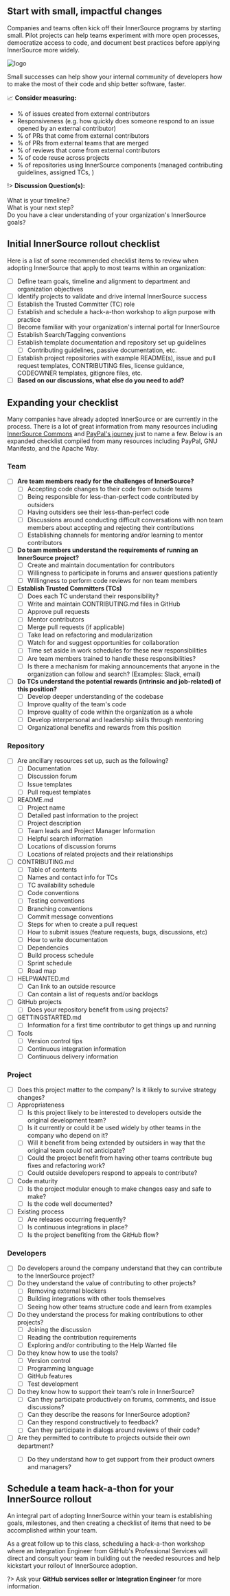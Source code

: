 ## Start with small, impactful changes

Companies and teams often kick off their InnerSource programs by starting small. Pilot projects can help teams experiment with more open processes, democratize access to code, and document best practices before applying InnerSource more widely.

![logo](../images/Fintechtocat.png ':no-zoom')

Small successes can help show your internal community of developers how to make the most of their code and ship better software, faster.

:chart_with_upwards_trend: **Consider measuring:**
  - % of issues created from external contributors
  - Responsiveness (e.g. how quickly does someone respond to an issue opened by an external contributor)
  - % of PRs that come from external contributors
  - % of PRs from external teams that are merged
  - % of reviews that come from external contributors
  - % of code reuse across projects
  - % of repositories using InnerSource components (managed contributing guidelines, assigned TCs, )

!> **Discussion Question(s):** <br><br>What is your timeline?<br>What is your next step?<br>Do you have a clear understanding of your organization's InnerSource goals?

## Initial InnerSource rollout checklist

Here is a list of some recommended checklist items to review when adopting InnerSource that apply to most teams within an organization:

- [ ] Define team goals, timeline and alignment to department and organization objectives
- [ ] Identify projects to validate and drive internal InnerSource success
- [ ] Establish the Trusted Committer (TC) role
- [ ] Establish and schedule a hack-a-thon workshop to align purpose with practice
- [ ] Become familiar with your organization's internal portal for InnerSource
- [ ] Establish Search/Tagging conventions
- [ ] Establish template documentation and repository set up guidelines
  - [ ] Contributing guidelines, passive documentation, etc.
- [ ] Establish project repositories with example README(s), issue and pull request templates, CONTRIBUTING files, license guidance, CODEOWNER templates, gitignore files, etc.
- [ ] **Based on our discussions, what else do you need to add?**

## Expanding your checklist

Many companies have already adopted InnerSource or are currently in the process. There is a lot of great information from many resources including [InnerSource Commons](https://innersourcecommons.org/) and [PayPal's journey](https://innersourcecommons.org/assets/files/InnerSourceChecklist.pdf) just to name a few. Below is an expanded checklist compiled from many resources including PayPal, GNU Manifesto, and the Apache Way.

### Team
- [ ] **Are team members ready for the challenges of InnerSource?**
  - [ ] Accepting code changes to their code from outside teams
  - [ ] Being responsible for less-than-perfect code contributed by outsiders
  - [ ] Having outsiders see their less-than-perfect code
  - [ ] Discussions around conducting difficult conversations with non team members about accepting and rejecting their contributions
  - [ ] Establishing channels for mentoring and/or learning to mentor contributors
- [ ] **Do team members understand the requirements of running an InnerSource project?**
  - [ ] Create and maintain documentation for contributors
  - [ ] Willingness to participate in forums and answer questions patiently
  - [ ] Willingness to perform code reviews for non team members
- [ ] **Establish Trusted Committers (TCs)**
  - [ ] Does each TC understand their responsibility?
  - [ ] Write and maintain CONTRIBUTING.md files in GitHub
  - [ ] Approve pull requests
  - [ ] Mentor contributors
  - [ ] Merge pull requests (if applicable)
  - [ ] Take lead on refactoring and modularization
  - [ ] Watch for and suggest opportunities for collaboration
  - [ ] Time set aside in work schedules for these new responsibilities
  - [ ] Are team members trained to handle these responsibilities?
  - [ ] Is there a mechanism for making announcements that anyone in the organization can follow and search? (Examples: Slack, email)
- [ ] **Do TCs understand the potential rewards (intrinsic and job-related) of this position?**
  - [ ] Develop deeper understanding of the codebase
  - [ ] Improve quality of the team's code
  - [ ] Improve quality of code within the organization as a whole
  - [ ] Develop interpersonal and leadership skills through mentoring
  - [ ] Organizational benefits and rewards from this position

### Repository
- [ ] Are ancillary resources set up, such as the following?
  - [ ] Documentation
  - [ ] Discussion forum
  - [ ] Issue templates
  - [ ] Pull request templates
- [ ] README.md
  - [ ] Project name
  - [ ] Detailed past information to the project
  - [ ] Project description
  - [ ] Team leads and Project Manager Information
  - [ ] Helpful search information
  - [ ] Locations of discussion forums
  - [ ] Locations of related projects and their relationships
- [ ] CONTRIBUTING.md
  - [ ] Table of contents
  - [ ] Names and contact info for TCs
  - [ ] TC availability schedule
  - [ ] Code conventions
  - [ ] Testing conventions
  - [ ] Branching conventions
  - [ ] Commit message conventions
  - [ ] Steps for when to create a pull request
  - [ ] How to submit issues (feature requests, bugs, discussions, etc)
  - [ ] How to write documentation
  - [ ] Dependencies
  - [ ] Build process schedule
  - [ ] Sprint schedule
  - [ ] Road map
- [ ] HELPWANTED.md
  - [ ] Can link to an outside resource
  - [ ] Can contain a list of requests and/or backlogs
- [ ] GitHub projects
  - [ ] Does your repository benefit from using projects?
- [ ] GETTINGSTARTED.md
  - [ ] Information for a first time contributor to get things up and running
- [ ] Tools
  - [ ] Version control tips
  - [ ] Continuous integration information
  - [ ] Continuous delivery information

### Project
- [ ] Does this project matter to the company? Is it likely to survive strategy changes?
- [ ] Appropriateness
  - [ ] Is this project likely to be interested to developers outside the original development team?
  - [ ] Is it currently or could it be used widely by other teams in the company who depend on it?
  - [ ] Will it benefit from being extended by outsiders in way that the original team could not anticipate?
  - [ ] Could the project benefit from having other teams contribute bug fixes and refactoring work?
  - [ ] Could outside developers respond to appeals to contribute?
- [ ] Code maturity
  - [ ] Is the project modular enough to make changes easy and safe to make?
  - [ ] Is the code well documented?
- [ ] Existing process
  - [ ] Are releases occurring frequently?
  - [ ] Is continuous integrations in place?
  - [ ] Is the project benefiting from the GitHub flow?

### Developers
- [ ] Do developers around the company understand that they can contribute to the InnerSource project?
- [ ] Do they understand the value of contributing to other projects?
  - [ ] Removing external blockers
  - [ ] Building integrations with other tools themselves
  - [ ] Seeing how other teams structure code and learn from examples
- [ ] Do they understand the process for making contributions to other projects?
  - [ ] Joining the discussion
  - [ ] Reading the contribution requirements
  - [ ] Exploring and/or contributing to the Help Wanted file
- [ ] Do they know how to use the tools?
  - [ ] Version control
  - [ ] Programming language
  - [ ] GitHub features
  - [ ] Test development
- [ ] Do they know how to support their team's role in InnerSource?
  - [ ] Can they participate productively on forums, comments, and issue discussions?
  - [ ] Can they describe the reasons for InnerSource adoption?
  - [ ] Can they respond constructively to feedback?
  - [ ] Can they participate in dialogs around reviews of their code?
- [ ] Are they permitted to contribute to projects outside their own department?
  - [ ] Do they understand how to get support from their product owners and managers?



## Schedule a team hack-a-thon for your InnerSource rollout

An integral part of adopting InnerSource within your team is establishing goals, milestones, and then creating a checklist of items that need to be accomplished within your team.

As a great follow up to this class, scheduling a hack-a-thon workshop where an Integration Engineer from GitHub's Professional Services will direct and consult your team in building out the needed resources and help kickstart your rollout of InnerSource adoption.

?> Ask your **GitHub services seller or Integration Engineer** for more information.
